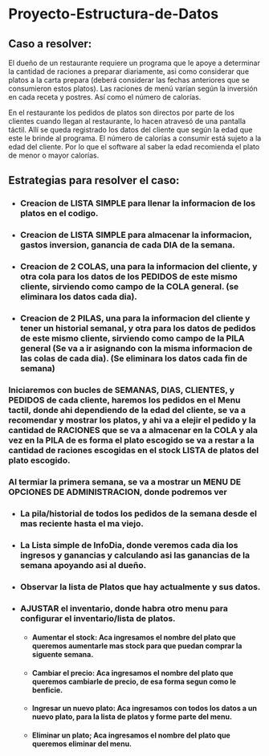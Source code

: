 ﻿# Proyecto-Estructura-de-Datos
## Caso a resolver:
El dueño de un restaurante requiere un programa que le apoye a determinar la cantidad de raciones a preparar diariamente, asi como considerar que platos a la carta prepara (deberá considerar las fechas anteriores que se consumieron estos platos).
Las raciones de menú varían según la inversión en cada receta y postres. Así como el número de calorías.

En el restaurante los pedidos de platos son directos por parte de los clientes cuando llegan al restaurante, lo hacen atravesó de una pantalla táctil. Allí se queda registrado los datos del cliente que según la edad que este le brinde al programa. El número de calorías a consumir está sujeto a la edad del cliente. Por lo que el software al saber la edad recomienda el plato de menor o mayor calorías.


## Estrategias para resolver el caso:
* ### Creacion de LISTA SIMPLE para llenar la informacion de los platos en el codigo.
* ### Creacion de LISTA SIMPLE para almacenar la informacion, gastos inversion, ganancia de cada DIA de la semana.
* ### Creacion de 2 COLAS, una para la informacion  del cliente, y otra cola para los datos de los PEDIDOS de este mismo cliente, sirviendo como campo de la COLA general. (se eliminara los datos cada dia).
* ### Creacion de 2 PILAS, una para la informacion del cliente y tener un historial semanal, y otra para los datos de pedidos de este mismo cliente, sirviendo como campo de la PILA general (Se va a ir asignando con la misma informacion de las colas de cada dia). (Se eliminara los datos cada fin de semana)

### Iniciaremos con bucles de SEMANAS, DIAS, CLIENTES, y PEDIDOS de cada cliente, haremos los pedidos en el Menu tactil, donde ahi dependiendo de la edad del cliente, se va a recomendar y mostrar los platos, y ahi va a elejir el pedido  y la cantidad de RACIONES que se va a almacenar en la COLA y ala vez en la PILA de es forma el plato escogido se va a restar a la cantidad de raciones escogidas en el stock LISTA de platos del plato escogido.

### Al termiar la primera semana, se va a mostrar un MENU DE OPCIONES DE ADMINISTRACION, donde podremos ver 
* ### La pila/historial de todos los pedidos de la semana desde el mas reciente hasta el ma viejo.
* ### La Lista simple de InfoDia, donde veremos cada dia los ingresos y ganancias y calculando asi las ganancias de la semana apoyando asi al dueño.
* ### Observar la lista de Platos que hay actualmente y sus datos.
* ### AJUSTAR el inventario, donde habra otro menu para configurar el inventario/lista de platos.
  * #### Aumentar el stock: Aca ingresamos el nombre del plato que queremos aumentarle mas stock para que puedan comprar la siguente semana.
  * #### Cambiar el precio: Aca ingresamos el nombre del plato que queremos cambiarle de precio, de esa forma segun como le benficie.
  * #### Ingresar un nuevo plato: Aca ingresamos con todos los datos a un nuevo plato, para la lista de platos y forme parte del menu.
  * #### Eliminar un plato; Aca ingresamos el nombre del plato que queremos eliminar del menu.

